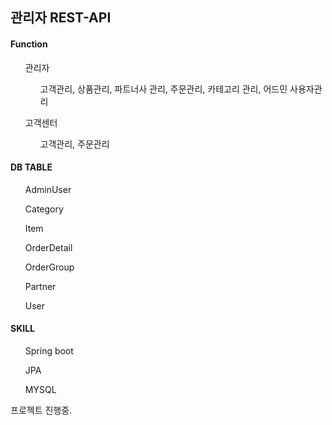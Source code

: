 ## 관리자 REST-API


#### Function
<ul>
 관리자
<ul>
 고객관리, 상품관리, 파트너사 관리, 주문관리, 카테고리 관리, 어드민 사용자관리
</ul>
</ul>
<ul>
 고객센터
<ul>
 고객관리, 주문관리
</ul>
</ul>





#### DB TABLE
<ul>
AdminUser
</ul>
<ul>
Category
</ul>
<ul>
Item
</ul>
<ul>
OrderDetail
</ul>
<ul>
OrderGroup
</ul>
<ul>
Partner
</ul>
<ul>
User
</ul>



#### SKILL
<ul>
Spring boot
</ul>
<ul>
JPA
</ul>
<ul>
MYSQL
</ul>




프로젝트 진행중.